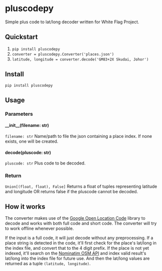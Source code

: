 # pluscodepy
Simple plus code to lat/long decoder written for White Flag Project.

## Quickstart
1. `pip install pluscodepy`
2. `converter = pluscodepy.Converter('places.json')`
3. `latitude, longitude = converter.decode('GM83+2X Skudai, Johor')`

## Install
`pip install pluscodepy`
## Usage
### Parameters
#### \_\_init\_\_(filename: str)
`filename: str` Name/path to file the json containing a place index. If none exists, one will be created.

#### decode(pluscode: str)
`pluscode: str` Plus code to be decoded.
### Return
`Union[(float, float), False]`
Returns a float of tuples representing latitude and longitude OR returns false if the pluscode cannot be decoded.

## How it works
The converter makes use of the [Google Open Location Code](https://github.com/google/open-location-code/tree/main/python) library to decode and works with both full code and short code. The converter will try to work offline whenever possible.

If the input is a full code, it will just decode without any preprocessing. If a place string is detected in the code, it'll first check for the place's lat/long in the index file, and convert that to the 4 digit prefix. If the place is not yet indexed, it'll search on the [Nominatim OSM API](https://nominatim.openstreetmap.org) and index valid result's lat/long into the index file for future use. And then the lat/long values are returned as a tuple `(latitude, longitude)`.